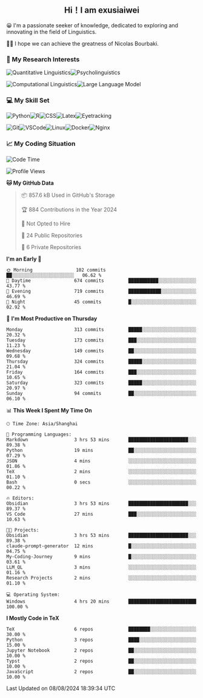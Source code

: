   

## <div align="center">Hi！I am exusiaiwei</div>  

😀 I'm a passionate seeker of knowledge, dedicated to exploring and innovating in the field of Linguistics.

🙋‍♂️ I hope we can achieve the greatness of Nicolas Bourbaki.

### 🔬 My Research Interests  

![Quantitative Linguistics](https://img.shields.io/badge/Quantitative%20Linguistics-%230072CC.svg?&style=for-the-badge&logo=appveyor&logoColor=white)![Psycholinguistics](https://img.shields.io/badge/Psycholinguistics-%2301a3a1.svg?&style=for-the-badge&logo=AWS%20Amplify&logoColor=white)

![Computational Linguistics](https://img.shields.io/badge/Computational%20Linguistics-%231877F2.svg?&style=for-the-badge&logo=Markdown&logoColor=white)![Large Language Model](https://img.shields.io/badge/Large%20Language%20Model-%23F76300.svg?&style=for-the-badge&logo=Android&logoColor=white)

### 💻 My Skill Set

![Python](https://img.shields.io/badge/Python-%2314354C.svg?style=for-the-badge&logo=python&logoColor=white&color=2AB3E3)![R](https://img.shields.io/badge/-R-276DC3?style=for-the-badge&logo=r&logoColor=white)![CSS](https://img.shields.io/badge/-CSS-1572B6?style=for-the-badge&logo=css3&logoColor=white)![Latex](https://img.shields.io/badge/-Latex-008080?style=for-the-badge&logo=latex&logoColor=white)![Eyetracking](https://img.shields.io/badge/Eyetracking-%230078D6?style=for-the-badge&logo=SearXNG&logoColor=#3050FF)

![Git](https://img.shields.io/badge/-Git-F05032?style=for-the-badge&logo=git&logoColor=white)![VSCode](https://img.shields.io/badge/-VSCode-007ACC?style=for-the-badge&logo=visual-studio-code&logoColor=white)![Linux](https://img.shields.io/badge/-Linux-FCC624?style=for-the-badge&logo=linux&logoColor=black)![Docker](https://img.shields.io/badge/-Docker-2496ED?style=for-the-badge&logo=docker&logoColor=white)![Nginx](https://img.shields.io/badge/-Nginx-009639?style=for-the-badge&logo=nginx&logoColor=white)

### 📈 My Coding Situation

<!--START_SECTION:waka-->
![Code Time](http://img.shields.io/badge/Code%20Time-233%20hrs%2018%20mins-blue)

![Profile Views](http://img.shields.io/badge/Profile%20Views-0-blue)

**🐱 My GitHub Data** 

> 📦 857.6 kB Used in GitHub's Storage 
 > 
> 🏆 884 Contributions in the Year 2024
 > 
> 🚫 Not Opted to Hire
 > 
> 📜 24 Public Repositories 
 > 
> 🔑 6 Private Repositories 
 > 
**I'm an Early 🐤** 

```text
🌞 Morning                102 commits         ██░░░░░░░░░░░░░░░░░░░░░░░   06.62 % 
🌆 Daytime                674 commits         ███████████░░░░░░░░░░░░░░   43.77 % 
🌃 Evening                719 commits         ████████████░░░░░░░░░░░░░   46.69 % 
🌙 Night                  45 commits          █░░░░░░░░░░░░░░░░░░░░░░░░   02.92 % 
```
📅 **I'm Most Productive on Thursday** 

```text
Monday                   313 commits         █████░░░░░░░░░░░░░░░░░░░░   20.32 % 
Tuesday                  173 commits         ███░░░░░░░░░░░░░░░░░░░░░░   11.23 % 
Wednesday                149 commits         ██░░░░░░░░░░░░░░░░░░░░░░░   09.68 % 
Thursday                 324 commits         █████░░░░░░░░░░░░░░░░░░░░   21.04 % 
Friday                   164 commits         ███░░░░░░░░░░░░░░░░░░░░░░   10.65 % 
Saturday                 323 commits         █████░░░░░░░░░░░░░░░░░░░░   20.97 % 
Sunday                   94 commits          ██░░░░░░░░░░░░░░░░░░░░░░░   06.10 % 
```


📊 **This Week I Spent My Time On** 

```text
🕑︎ Time Zone: Asia/Shanghai

💬 Programming Languages: 
Markdown                 3 hrs 53 mins       ██████████████████████░░░   89.38 % 
Python                   19 mins             ██░░░░░░░░░░░░░░░░░░░░░░░   07.29 % 
JSON                     4 mins              ░░░░░░░░░░░░░░░░░░░░░░░░░   01.86 % 
TeX                      2 mins              ░░░░░░░░░░░░░░░░░░░░░░░░░   01.10 % 
Bash                     0 secs              ░░░░░░░░░░░░░░░░░░░░░░░░░   00.22 % 

🔥 Editors: 
Obsidian                 3 hrs 53 mins       ██████████████████████░░░   89.37 % 
VS Code                  27 mins             ███░░░░░░░░░░░░░░░░░░░░░░   10.63 % 

🐱‍💻 Projects: 
Obsidian                 3 hrs 53 mins       ██████████████████████░░░   89.38 % 
claude-prompt-generator  12 mins             █░░░░░░░░░░░░░░░░░░░░░░░░   04.75 % 
My-Coding-Journey        9 mins              █░░░░░░░░░░░░░░░░░░░░░░░░   03.61 % 
LLM_QL                   3 mins              ░░░░░░░░░░░░░░░░░░░░░░░░░   01.16 % 
Research Projects        2 mins              ░░░░░░░░░░░░░░░░░░░░░░░░░   01.10 % 

💻 Operating System: 
Windows                  4 hrs 20 mins       █████████████████████████   100.00 % 
```

**I Mostly Code in TeX** 

```text
TeX                      6 repos             ████████░░░░░░░░░░░░░░░░░   30.00 % 
Python                   3 repos             ████░░░░░░░░░░░░░░░░░░░░░   15.00 % 
Jupyter Notebook         2 repos             ██░░░░░░░░░░░░░░░░░░░░░░░   10.00 % 
Typst                    2 repos             ██░░░░░░░░░░░░░░░░░░░░░░░   10.00 % 
JavaScript               2 repos             ██░░░░░░░░░░░░░░░░░░░░░░░   10.00 % 
```




 Last Updated on 08/08/2024 18:39:34 UTC
<!--END_SECTION:waka-->
